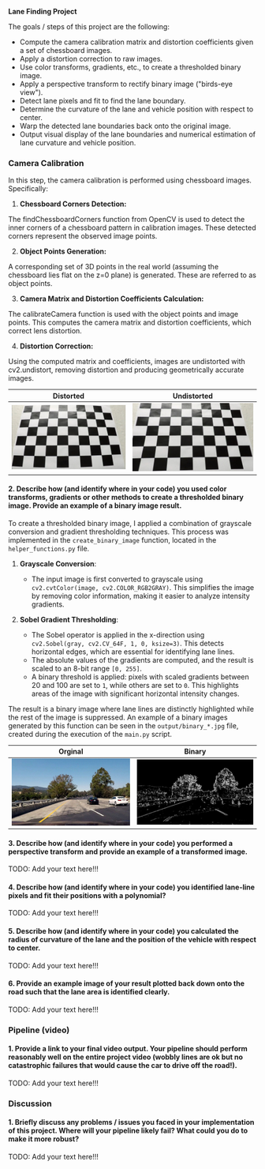 **Lane Finding Project**

The goals / steps of this project are the following:

* Compute the camera calibration matrix and distortion coefficients given a set of chessboard images.
* Apply a distortion correction to raw images.
* Use color transforms, gradients, etc., to create a thresholded binary image.
* Apply a perspective transform to rectify binary image ("birds-eye view").
* Detect lane pixels and fit to find the lane boundary.
* Determine the curvature of the lane and vehicle position with respect to center.
* Warp the detected lane boundaries back onto the original image.
* Output visual display of the lane boundaries and numerical estimation of lane curvature and vehicle position.

### Camera Calibration

In this step, the camera calibration is performed using chessboard images. Specifically:

1. **Chessboard Corners Detection:**

The findChessboardCorners function from OpenCV is used to detect the inner corners of a chessboard pattern in calibration images.
These detected corners represent the observed image points.

2. **Object Points Generation:**

A corresponding set of 3D points in the real world (assuming the chessboard lies flat on the z=0 plane) is generated. These are referred to as object points.

3. **Camera Matrix and Distortion Coefficients Calculation:**

The calibrateCamera function is used with the object points and image points. This computes the camera matrix and distortion coefficients, which correct lens distortion.

4. **Distortion Correction:**

Using the computed matrix and coefficients, images are undistorted with cv2.undistort, removing distortion and producing geometrically accurate images.


| Distorted  | Undistorted |
| ------------- | ------------- |
| ![Distorted](./camera_cal/calibration3.jpg)   | ![Undistorted](./output/undistorted_image.jpg)  |

#### 2. Describe how (and identify where in your code) you used color transforms, gradients or other methods to create a thresholded binary image.  Provide an example of a binary image result.

To create a thresholded binary image, I applied a combination of grayscale conversion and gradient thresholding techniques. This process was implemented in the `create_binary_image` function, located in the `helper_functions.py` file.

1. **Grayscale Conversion**: 
   - The input image is first converted to grayscale using `cv2.cvtColor(image, cv2.COLOR_RGB2GRAY)`. This simplifies the image by removing color information, making it easier to analyze intensity gradients.

2. **Sobel Gradient Thresholding**:
   - The Sobel operator is applied in the x-direction using `cv2.Sobel(gray, cv2.CV_64F, 1, 0, ksize=3)`. This detects horizontal edges, which are essential for identifying lane lines.
   - The absolute values of the gradients are computed, and the result is scaled to an 8-bit range `[0, 255]`.
   - A binary threshold is applied: pixels with scaled gradients between 20 and 100 are set to `1`, while others are set to `0`. This highlights areas of the image with significant horizontal intensity changes.

The result is a binary image where lane lines are distinctly highlighted while the rest of the image is suppressed. An example of a binary images generated by this function can be seen in the `output/binary_*.jpg` file, created during the execution of the `main.py` script.

| Orginal  | Binary |
| ------------- | ------------- |
| ![Orginal](./test_images/challange00101.jpg)   | ![Binary](./output/binary_challange00101.jpg)  |

#### 3. Describe how (and identify where in your code) you performed a perspective transform and provide an example of a transformed image.

TODO: Add your text here!!!

#### 4. Describe how (and identify where in your code) you identified lane-line pixels and fit their positions with a polynomial?

TODO: Add your text here!!!

#### 5. Describe how (and identify where in your code) you calculated the radius of curvature of the lane and the position of the vehicle with respect to center.

TODO: Add your text here!!!

#### 6. Provide an example image of your result plotted back down onto the road such that the lane area is identified clearly.

TODO: Add your text here!!!

### Pipeline (video)

#### 1. Provide a link to your final video output.  Your pipeline should perform reasonably well on the entire project video (wobbly lines are ok but no catastrophic failures that would cause the car to drive off the road!).

TODO: Add your text here!!!

### Discussion

#### 1. Briefly discuss any problems / issues you faced in your implementation of this project.  Where will your pipeline likely fail?  What could you do to make it more robust?

TODO: Add your text here!!!

